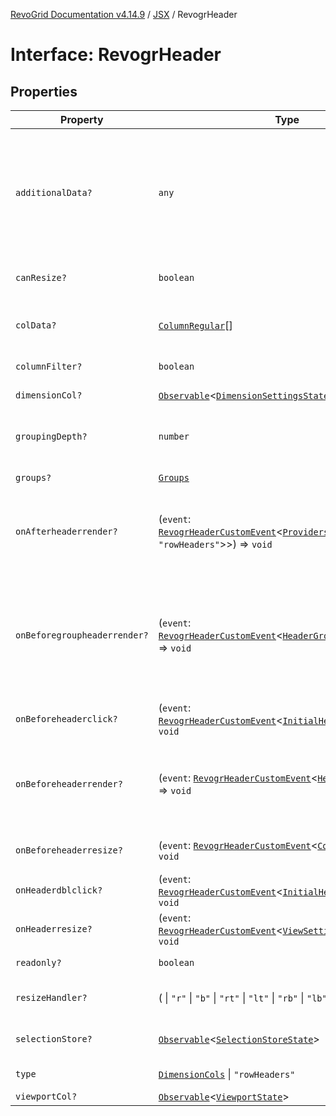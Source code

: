 [RevoGrid Documentation v4.14.9](README.md) / [JSX](Namespace.JSX.md) / RevogrHeader

# Interface: RevogrHeader

## Properties

| Property | Type | Description | Defined in |
| ------ | ------ | ------ | ------ |
| `additionalData?` | `any` | Extra properties to pass into header renderer, such as vue or react components to handle parent | [src/components.d.ts:1913](https://github.com/revolist/revogrid/blob/6c3c52a081bcade371a3f5576e4e5805c6bbce5c/src/components.d.ts#L1913) |
| `canResize?` | `boolean` | If columns can be resized | [src/components.d.ts:1917](https://github.com/revolist/revogrid/blob/6c3c52a081bcade371a3f5576e4e5805c6bbce5c/src/components.d.ts#L1917) |
| `colData?` | [`ColumnRegular`](Interface.ColumnRegular.md)[] | Columns - defines an array of grid columns. | [src/components.d.ts:1921](https://github.com/revolist/revogrid/blob/6c3c52a081bcade371a3f5576e4e5805c6bbce5c/src/components.d.ts#L1921) |
| `columnFilter?` | `boolean` | Column filter | [src/components.d.ts:1925](https://github.com/revolist/revogrid/blob/6c3c52a081bcade371a3f5576e4e5805c6bbce5c/src/components.d.ts#L1925) |
| `dimensionCol?` | [`Observable`](TypeAlias.Observable.md)\<[`DimensionSettingsState`](Interface.DimensionSettingsState.md)\> | Dimension settings X | [src/components.d.ts:1929](https://github.com/revolist/revogrid/blob/6c3c52a081bcade371a3f5576e4e5805c6bbce5c/src/components.d.ts#L1929) |
| `groupingDepth?` | `number` | Grouping depth, how many levels of grouping | [src/components.d.ts:1933](https://github.com/revolist/revogrid/blob/6c3c52a081bcade371a3f5576e4e5805c6bbce5c/src/components.d.ts#L1933) |
| `groups?` | [`Groups`](TypeAlias.Groups.md) | Column groups | [src/components.d.ts:1937](https://github.com/revolist/revogrid/blob/6c3c52a081bcade371a3f5576e4e5805c6bbce5c/src/components.d.ts#L1937) |
| `onAfterheaderrender?` | (`event`: [`RevogrHeaderCustomEvent`](Interface.RevogrHeaderCustomEvent.md)\<[`Providers`](TypeAlias.Providers.md)\<[`DimensionCols`](TypeAlias.DimensionCols.md) \| `"rowHeaders"`\>\>) => `void` | After all header cells rendered. Finalizes cell rendering. | [src/components.d.ts:1941](https://github.com/revolist/revogrid/blob/6c3c52a081bcade371a3f5576e4e5805c6bbce5c/src/components.d.ts#L1941) |
| `onBeforegroupheaderrender?` | (`event`: [`RevogrHeaderCustomEvent`](Interface.RevogrHeaderCustomEvent.md)\<[`HeaderGroupRendererProps`](TypeAlias.HeaderGroupRendererProps.md)\>) => `void` | Before each group header cell render function. Allows to override group header cell properties | [src/components.d.ts:1945](https://github.com/revolist/revogrid/blob/6c3c52a081bcade371a3f5576e4e5805c6bbce5c/src/components.d.ts#L1945) |
| `onBeforeheaderclick?` | (`event`: [`RevogrHeaderCustomEvent`](Interface.RevogrHeaderCustomEvent.md)\<[`InitialHeaderClick`](TypeAlias.InitialHeaderClick.md)\>) => `void` | On initial header click | [src/components.d.ts:1949](https://github.com/revolist/revogrid/blob/6c3c52a081bcade371a3f5576e4e5805c6bbce5c/src/components.d.ts#L1949) |
| `onBeforeheaderrender?` | (`event`: [`RevogrHeaderCustomEvent`](Interface.RevogrHeaderCustomEvent.md)\<[`HeaderRenderProps`](TypeAlias.HeaderRenderProps.md)\>) => `void` | Before each header cell render function. Allows to override cell properties | [src/components.d.ts:1953](https://github.com/revolist/revogrid/blob/6c3c52a081bcade371a3f5576e4e5805c6bbce5c/src/components.d.ts#L1953) |
| `onBeforeheaderresize?` | (`event`: [`RevogrHeaderCustomEvent`](Interface.RevogrHeaderCustomEvent.md)\<[`ColumnRegular`](Interface.ColumnRegular.md)[]\>) => `void` | On before header resize | [src/components.d.ts:1957](https://github.com/revolist/revogrid/blob/6c3c52a081bcade371a3f5576e4e5805c6bbce5c/src/components.d.ts#L1957) |
| `onHeaderdblclick?` | (`event`: [`RevogrHeaderCustomEvent`](Interface.RevogrHeaderCustomEvent.md)\<[`InitialHeaderClick`](TypeAlias.InitialHeaderClick.md)\>) => `void` | On header double click | [src/components.d.ts:1961](https://github.com/revolist/revogrid/blob/6c3c52a081bcade371a3f5576e4e5805c6bbce5c/src/components.d.ts#L1961) |
| `onHeaderresize?` | (`event`: [`RevogrHeaderCustomEvent`](Interface.RevogrHeaderCustomEvent.md)\<[`ViewSettingSizeProp`](TypeAlias.ViewSettingSizeProp.md)\>) => `void` | On header resize | [src/components.d.ts:1965](https://github.com/revolist/revogrid/blob/6c3c52a081bcade371a3f5576e4e5805c6bbce5c/src/components.d.ts#L1965) |
| `readonly?` | `boolean` | Readonly mode | [src/components.d.ts:1969](https://github.com/revolist/revogrid/blob/6c3c52a081bcade371a3f5576e4e5805c6bbce5c/src/components.d.ts#L1969) |
| `resizeHandler?` | ( \| `"r"` \| `"b"` \| `"rt"` \| `"lt"` \| `"rb"` \| `"lb"` \| `"l"` \| `"t"`)[] | Defines resize position | [src/components.d.ts:1973](https://github.com/revolist/revogrid/blob/6c3c52a081bcade371a3f5576e4e5805c6bbce5c/src/components.d.ts#L1973) |
| `selectionStore?` | [`Observable`](TypeAlias.Observable.md)\<[`SelectionStoreState`](TypeAlias.SelectionStoreState.md)\> | Selection, range, focus | [src/components.d.ts:1977](https://github.com/revolist/revogrid/blob/6c3c52a081bcade371a3f5576e4e5805c6bbce5c/src/components.d.ts#L1977) |
| `type` | [`DimensionCols`](TypeAlias.DimensionCols.md) \| `"rowHeaders"` | Column type | [src/components.d.ts:1981](https://github.com/revolist/revogrid/blob/6c3c52a081bcade371a3f5576e4e5805c6bbce5c/src/components.d.ts#L1981) |
| `viewportCol?` | [`Observable`](TypeAlias.Observable.md)\<[`ViewportState`](Interface.ViewportState.md)\> | Viewport X | [src/components.d.ts:1985](https://github.com/revolist/revogrid/blob/6c3c52a081bcade371a3f5576e4e5805c6bbce5c/src/components.d.ts#L1985) |

